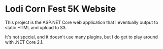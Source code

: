 # Lodi Corn Fest 5K Website

This project is the ASP.NET Core web application that I eventually output to static HTML and upload to S3.

It's not special, and it doesn't use many plugins, but I do get to play around with .NET Core 2.1.
